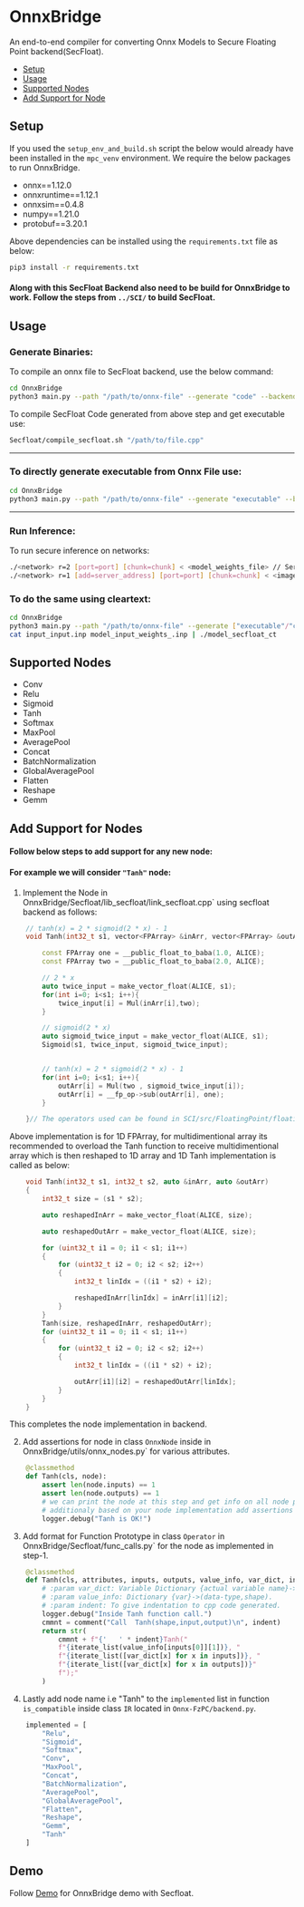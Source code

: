 # OnnxBridge 
An end-to-end compiler for converting Onnx Models to Secure Floating Point backend(SecFloat).
- [Setup](#setup)
- [Usage](#usage)
- [Supported Nodes](#supported-nodes)
- [Add Support for Node](#add-support-for-nodes)

## Setup
If you used the `setup_env_and_build.sh` script the below would already have been installed in the `mpc_venv` environment. We require the below packages to run OnnxBridge.
- onnx==1.12.0
- onnxruntime==1.12.1
- onnxsim==0.4.8
- numpy==1.21.0
- protobuf==3.20.1

Above dependencies can be installed using the `requirements.txt` file as below:
```bash
pip3 install -r requirements.txt
```

#### Along with this SecFloat Backend also need to be build for OnnxBridge to work. Follow the steps from `../SCI/` to build SecFloat.

## Usage

### Generate Binaries:  
To compile an onnx file to SecFloat backend, use the below command:
```bash
cd OnnxBridge 
python3 main.py --path "/path/to/onnx-file" --generate "code" --backend SECFLOAT
```

To compile SecFloat Code generated from above step and get executable use:
```bash
Secfloat/compile_secfloat.sh "/path/to/file.cpp"
```

---
### To directly generate executable from Onnx File use:
```bash
cd OnnxBridge 
python3 main.py --path "/path/to/onnx-file" --generate "executable" --backend SECFLOAT
```
---
### Run Inference:
To run secure inference on networks:

```bash
./<network> r=2 [port=port] [chunk=chunk] < <model_weights_file> // Server
./<network> r=1 [add=server_address] [port=port] [chunk=chunk] < <image_file> // Client
```

### To do the same using cleartext:
```bash
cd OnnxBridge 
python3 main.py --path "/path/to/onnx-file" --generate ["executable"/"code"] --backend [SECFLOAT/SECFLOAT_CLEARTEXT]
cat input_input.inp model_input_weights_.inp | ./model_secfloat_ct
```

## Supported Nodes
- Conv
- Relu
- Sigmoid
- Tanh
- Softmax
- MaxPool
- AveragePool
- Concat
- BatchNormalization
- GlobalAveragePool
- Flatten
- Reshape
- Gemm

## Add Support for Nodes
#### Follow below steps to add support for any new node:
#### For example we will consider `"Tanh"` node:
1. Implement the Node in  OnnxBridge/Secfloat/lib_secfloat/link_secfloat.cpp` using secfloat backend as follows:
```cpp
    // tanh(x) = 2 * sigmoid(2 * x) - 1 
    void Tanh(int32_t s1, vector<FPArray> &inArr, vector<FPArray> &outArr){

        const FPArray one = __public_float_to_baba(1.0, ALICE);
        const FPArray two = __public_float_to_baba(2.0, ALICE);

        // 2 * x
        auto twice_input = make_vector_float(ALICE, s1);
        for(int i=0; i<s1; i++){
            twice_input[i] = Mul(inArr[i],two);
        }

        // sigmoid(2 * x)
        auto sigmoid_twice_input = make_vector_float(ALICE, s1);
        Sigmoid(s1, twice_input, sigmoid_twice_input);


        // tanh(x) = 2 * sigmoid(2 * x) - 1
        for(int i=0; i<s1; i++){
            outArr[i] = Mul(two , sigmoid_twice_input[i]);
            outArr[i] = __fp_op->sub(outArr[i], one);
        }

    }// The operators used can be found in SCI/src/FloatingPoint/floating-point.cpp and SCI/src/library_float.h
```
Above implementation is for 1D FPArray, for multidimentional array its recommended to overload the Tanh function to receive multidimentional array which is then reshaped to 1D array and 1D Tanh implementation is called as below:
```cpp
    void Tanh(int32_t s1, int32_t s2, auto &inArr, auto &outArr)
    {
        int32_t size = (s1 * s2);

        auto reshapedInArr = make_vector_float(ALICE, size);

        auto reshapedOutArr = make_vector_float(ALICE, size);

        for (uint32_t i1 = 0; i1 < s1; i1++)
        {
            for (uint32_t i2 = 0; i2 < s2; i2++)
            {
                int32_t linIdx = ((i1 * s2) + i2);

                reshapedInArr[linIdx] = inArr[i1][i2];
            }
        }
        Tanh(size, reshapedInArr, reshapedOutArr);
        for (uint32_t i1 = 0; i1 < s1; i1++)
        {
            for (uint32_t i2 = 0; i2 < s2; i2++)
            {
                int32_t linIdx = ((i1 * s2) + i2);

                outArr[i1][i2] = reshapedOutArr[linIdx];
            }
        }
    }
```
This completes the node implementation in backend.


2. Add assertions for node in class `OnnxNode` inside in  OnnxBridge/utils/onnx_nodes.py` for various attributes.
```python
    @classmethod
    def Tanh(cls, node):
        assert len(node.inputs) == 1
        assert len(node.outputs) == 1
        # we can print the node at this step and get info on all node parameters
        # additionaly based on your node implementation add assertions or modification on node attributes.
        logger.debug("Tanh is OK!")
```
3. Add format for Function Prototype in class `Operator` in  OnnxBridge/Secfloat/func_calls.py` for the node as implemented in step-1.
```python
    @classmethod
    def Tanh(cls, attributes, inputs, outputs, value_info, var_dict, indent):
        # :param var_dict: Variable Dictionary {actual variable name}->(used variable name).
        # :param value_info: Dictionary {var}->(data-type,shape).
        # :param indent: To give indentation to cpp code generated. 
        logger.debug("Inside Tanh function call.")
        cmmnt = comment("Call  Tanh(shape,input,output)\n", indent)
        return str(
            cmmnt + f"{'   ' * indent}Tanh("
            f"{iterate_list(value_info[inputs[0]][1])}, "
            f"{iterate_list([var_dict[x] for x in inputs])}, "
            f"{iterate_list([var_dict[x] for x in outputs])}"
            f");"
        )
```
4. Lastly add node name i.e "Tanh" to the `implemented` list in function `is_compatible` inside class `IR` located in `Onnx-FzPC/backend.py`.
```python
    implemented = [
        "Relu",
        "Sigmoid",
        "Softmax",
        "Conv",
        "MaxPool",
        "Concat",
        "BatchNormalization",
        "AveragePool",
        "GlobalAveragePool",
        "Flatten",
        "Reshape",
        "Gemm",
        "Tanh"
    ]
```

## Demo
Follow [Demo](Secfloat/demo/Readme.md) for OnnxBridge demo with Secfloat.


